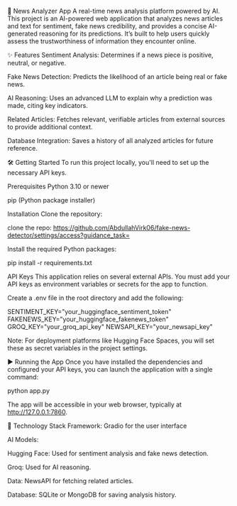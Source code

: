 🚀 News Analyzer App
A real-time news analysis platform powered by AI.
This project is an AI-powered web application that analyzes news articles and text for sentiment, fake news credibility, and provides a concise AI-generated reasoning for its predictions. It’s built to help users quickly assess the trustworthiness of information they encounter online.

✨ Features
Sentiment Analysis: Determines if a news piece is positive, neutral, or negative.

Fake News Detection: Predicts the likelihood of an article being real or fake news.

AI Reasoning: Uses an advanced LLM to explain why a prediction was made, citing key indicators.

Related Articles: Fetches relevant, verifiable articles from external sources to provide additional context.

Database Integration: Saves a history of all analyzed articles for future reference.

🛠️ Getting Started
To run this project locally, you'll need to set up the necessary API keys.

Prerequisites
Python 3.10 or newer

pip (Python package installer)

Installation
Clone the repository:

clone the repo: https://github.com/AbdullahVirk06/fake-news-detector/settings/access?guidance_task=

Install the required Python packages:

pip install -r requirements.txt

API Keys
This application relies on several external APIs. You must add your API keys as environment variables or secrets for the app to function.

Create a .env file in the root directory and add the following:

SENTIMENT_KEY="your_huggingface_sentiment_token"
FAKENEWS_KEY="your_huggingface_fakenews_token"
GROQ_KEY="your_groq_api_key"
NEWSAPI_KEY="your_newsapi_key"

Note: For deployment platforms like Hugging Face Spaces, you will set these as secret variables in the project settings.

▶️ Running the App
Once you have installed the dependencies and configured your API keys, you can launch the application with a single command:

python app.py

The app will be accessible in your web browser, typically at http://127.0.0.1:7860.

🧠 Technology Stack
Framework: Gradio for the user interface

AI Models:

Hugging Face: Used for sentiment analysis and fake news detection.

Groq: Used for AI reasoning.

Data: NewsAPI for fetching related articles.

Database: SQLite or MongoDB for saving analysis history.

